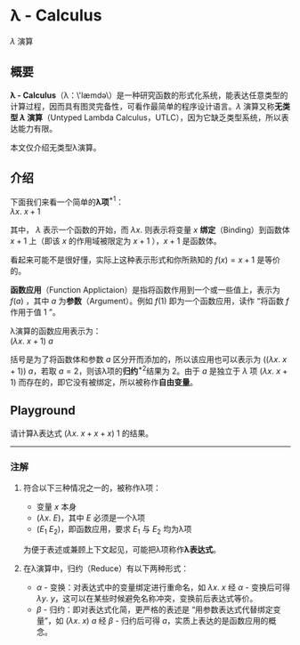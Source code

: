 # λ - Calculus

$λ$ 演算

## 概要

**λ - Calculus**（λ：\\'læmdə\）是一种研究函数的形式化系统，能表达任意类型的计算过程，因而具有图灵完备性，可看作最简单的程序设计语言。$λ$ 演算又称**无类型 $λ$ 演算**（Untyped Lambda Calculus，UTLC），因为它缺乏类型系统，所以表达能力有限。

本文仅介绍无类型λ演算。

## 介绍

下面我们来看一个简单的**λ项**$^{*1}$：  
$λx.\ x+1$

其中， $λ$ 表示一个函数的开始，而 $λx.$ 则表示将变量 $x$ **绑定**（Binding）到函数体 $x+
1$ 上（即该 $x$ 的作用域被限定为 $x+1$ ），$x+1$ 是函数体。  

看起来可能不是很好懂，实际上这种表示形式和你所熟知的 $f(x)=x+1$ 是等价的。

**函数应用**（Function Applictaion）是指将函数作用到一个或一些值上，表示为 $f(a)$ ，其中 $a$ 为**参数**（Argument）。例如 $f(1)$ 即为一个函数应用，读作 “将函数 $f$ 作用于值 $1$ ”。

λ演算的函数应用表示为：  
$(λx.\ x+1)\ a$

括号是为了将函数体和参数 $a$ 区分开而添加的，所以该应用也可以表示为 $((λx.\ x+1))\ a$，若取 $a=2$，则该λ项的**归约**$^{*2}$结果为 $2$。由于 $a$ 是独立于 $λ$ 项 $(λx.\ x+1)$ 而存在的，即它没有被绑定，所以被称作**自由变量**。

## Playground

请计算λ表达式 $(λx.\ x+x+x)\ 1$ 的结果。

---

### 注解

1. 符合以下三种情况之一的，被称作λ项：

   * 变量 $x$ 本身
   * $(λx.\ E)$，其中 $E$ 必须是一个λ项
   * $(E_1\ E_2)$，即函数应用，要求 $E_1$ 与 $E_2$ 均为λ项

    为便于表述或兼顾上下文起见，可能把λ项称作**λ表达式**。

2. 在λ演算中，归约（Reduce）有以下两种形式：

   * $α$ - 变换：对表达式中的变量绑定进行重命名，如 $λx.\ x$ 经 $α$ - 变换后可得 $λy.\ y$，这可以在某些时候避免名称冲突，变换前后表达式等价。
   * $β$ - 归约：即对表达式化简，更严格的表述是 “用参数表达式代替绑定变量”，如 $(λx.\ x)\ a$ 经 $β$ - 归约后可得 $a$，实质上表达的是函数应用的概念。
